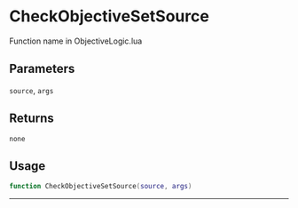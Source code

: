 # CheckObjectiveSetSource
Function name in ObjectiveLogic.lua
## Parameters
`source`, `args`
## Returns
`none`
## Usage
```lua
function CheckObjectiveSetSource(source, args)
```
---
